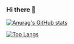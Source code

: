 ### Hi there 👋

[![Anurag's GitHub stats](https://github-readme-stats-eight-cyan-30.vercel.app/api?username=phl23&show_icons=true&theme=vision-friendly-dark&show=prs_merged_percentage)](https://github.com/phl23)

[![Top Langs](https://github-readme-stats-eight-cyan-30.vercel.app/api/top-langs/?username=phl23&exclude_repo=github-readme-stats,Branson-Technik&hide_progress=true)](https://github.com/phl23)

<!--
**phl23/phl23** is a ✨ _special_ ✨ repository because its `README.md` (this file) appears on your GitHub profile.

Here are some ideas to get you started:

- 🔭 I’m currently working on ...
- 🌱 I’m currently learning ...
- 👯 I’m looking to collaborate on ...
- 🤔 I’m looking for help with ...
- 💬 Ask me about ...
- 📫 How to reach me: ...
- 😄 Pronouns: ...
- ⚡ Fun fact: ...
-->
